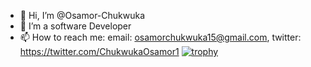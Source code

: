 - 👋 Hi, I’m @Osamor-Chukwuka
- 👀 I’m a software Developer
- 📫 How to reach me: email: osamorchukwuka15@gmail.com, twitter: https://twitter.com/ChukwukaOsamor1
[![trophy](https://github-profile-trophy.vercel.app/?username=Osamor-Chukwuka)](https://github.com/ryo-ma/github-profile-trophy)
<!---
Osamor-Chukwuka/Osamor-Chukwuka is a ✨ special ✨ repository because its `README.md` (this file) appears on your GitHub profile.
You can click the Preview link to take a look at your changes.
--->

